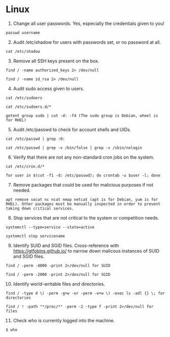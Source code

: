 # Linux 
1. Change all user passwords. Yes, especially the credentials given to you!
```
passwd username
```
2. Audit /etc/shadow for users with passwords set, or no password at all.
```
cat /etc/shadow
```
3. Remove all SSH keys present on the box.
```
find / -name authorized_keys 2> /dev/null
```
```
find / -name id_rsa 2> /dev/null
```
4. Audit sudo access given to users.
```
cat /etc/sudoers
```
```
cat /etc/sudoers.d/*
```
```
getent group sudo | cut -d: -f4 (The sudo group is Debian, wheel is for RHEL)
```
5. Audit /etc/passwd to check for account shells and UIDs.
```
cat /etc/passwd | grep :0:
```
```
cat /etc/passwd | grep -v /bin/false | grep -v /sbin/nologin
```
6. Verify that there are not any non-standard cron jobs on the system.
```
cat /etc/cron.d/*
```
```
for user in $(cut -f1 -d: /etc/passwd); do crontab -u $user -l; done
```
7. Remove packages that could be used for malicious purposes if not needed.
```
apt remove socat nc ncat nmap netcat (apt is for Debian, yum is for RHEL). Other packages must be manually inspected in order to prevent taking down critical services.
```
8. Stop services that are not critical to the system or competition needs.
```
systemctl --type=service --state=active
```
```
systemctl stop servicename
```
9. Identify SUID and SGID files. Cross-reference with https://gtfobins.github.io/ to narrow down malicous instances of SUID and SGID files.
```
find / -perm -4000 -print 2>/dev/null for SUID
```
````
find / -perm -2000 -print 2>/dev/null for SGID
````
10. Identify world-writable files and directories.
```
find / -type d \( -perm -g+w -or -perm -o+w \) -exec ls -adl {} \; for directories
```
```
find / ! -path "*/proc/*" -perm -2 -type f -print 2>/dev/null for files
```
11. Check who is currently logged into the machine.
```
$ who
```
